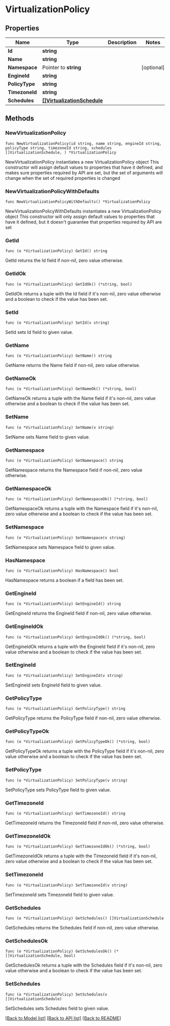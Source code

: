 # VirtualizationPolicy

## Properties

Name | Type | Description | Notes
------------ | ------------- | ------------- | -------------
**Id** | **string** |  | 
**Name** | **string** |  | 
**Namespace** | Pointer to **string** |  | [optional] 
**EngineId** | **string** |  | 
**PolicyType** | **string** |  | 
**TimezoneId** | **string** |  | 
**Schedules** | [**[]VirtualizationSchedule**](VirtualizationSchedule.md) |  | 

## Methods

### NewVirtualizationPolicy

`func NewVirtualizationPolicy(id string, name string, engineId string, policyType string, timezoneId string, schedules []VirtualizationSchedule, ) *VirtualizationPolicy`

NewVirtualizationPolicy instantiates a new VirtualizationPolicy object
This constructor will assign default values to properties that have it defined,
and makes sure properties required by API are set, but the set of arguments
will change when the set of required properties is changed

### NewVirtualizationPolicyWithDefaults

`func NewVirtualizationPolicyWithDefaults() *VirtualizationPolicy`

NewVirtualizationPolicyWithDefaults instantiates a new VirtualizationPolicy object
This constructor will only assign default values to properties that have it defined,
but it doesn't guarantee that properties required by API are set

### GetId

`func (o *VirtualizationPolicy) GetId() string`

GetId returns the Id field if non-nil, zero value otherwise.

### GetIdOk

`func (o *VirtualizationPolicy) GetIdOk() (*string, bool)`

GetIdOk returns a tuple with the Id field if it's non-nil, zero value otherwise
and a boolean to check if the value has been set.

### SetId

`func (o *VirtualizationPolicy) SetId(v string)`

SetId sets Id field to given value.


### GetName

`func (o *VirtualizationPolicy) GetName() string`

GetName returns the Name field if non-nil, zero value otherwise.

### GetNameOk

`func (o *VirtualizationPolicy) GetNameOk() (*string, bool)`

GetNameOk returns a tuple with the Name field if it's non-nil, zero value otherwise
and a boolean to check if the value has been set.

### SetName

`func (o *VirtualizationPolicy) SetName(v string)`

SetName sets Name field to given value.


### GetNamespace

`func (o *VirtualizationPolicy) GetNamespace() string`

GetNamespace returns the Namespace field if non-nil, zero value otherwise.

### GetNamespaceOk

`func (o *VirtualizationPolicy) GetNamespaceOk() (*string, bool)`

GetNamespaceOk returns a tuple with the Namespace field if it's non-nil, zero value otherwise
and a boolean to check if the value has been set.

### SetNamespace

`func (o *VirtualizationPolicy) SetNamespace(v string)`

SetNamespace sets Namespace field to given value.

### HasNamespace

`func (o *VirtualizationPolicy) HasNamespace() bool`

HasNamespace returns a boolean if a field has been set.

### GetEngineId

`func (o *VirtualizationPolicy) GetEngineId() string`

GetEngineId returns the EngineId field if non-nil, zero value otherwise.

### GetEngineIdOk

`func (o *VirtualizationPolicy) GetEngineIdOk() (*string, bool)`

GetEngineIdOk returns a tuple with the EngineId field if it's non-nil, zero value otherwise
and a boolean to check if the value has been set.

### SetEngineId

`func (o *VirtualizationPolicy) SetEngineId(v string)`

SetEngineId sets EngineId field to given value.


### GetPolicyType

`func (o *VirtualizationPolicy) GetPolicyType() string`

GetPolicyType returns the PolicyType field if non-nil, zero value otherwise.

### GetPolicyTypeOk

`func (o *VirtualizationPolicy) GetPolicyTypeOk() (*string, bool)`

GetPolicyTypeOk returns a tuple with the PolicyType field if it's non-nil, zero value otherwise
and a boolean to check if the value has been set.

### SetPolicyType

`func (o *VirtualizationPolicy) SetPolicyType(v string)`

SetPolicyType sets PolicyType field to given value.


### GetTimezoneId

`func (o *VirtualizationPolicy) GetTimezoneId() string`

GetTimezoneId returns the TimezoneId field if non-nil, zero value otherwise.

### GetTimezoneIdOk

`func (o *VirtualizationPolicy) GetTimezoneIdOk() (*string, bool)`

GetTimezoneIdOk returns a tuple with the TimezoneId field if it's non-nil, zero value otherwise
and a boolean to check if the value has been set.

### SetTimezoneId

`func (o *VirtualizationPolicy) SetTimezoneId(v string)`

SetTimezoneId sets TimezoneId field to given value.


### GetSchedules

`func (o *VirtualizationPolicy) GetSchedules() []VirtualizationSchedule`

GetSchedules returns the Schedules field if non-nil, zero value otherwise.

### GetSchedulesOk

`func (o *VirtualizationPolicy) GetSchedulesOk() (*[]VirtualizationSchedule, bool)`

GetSchedulesOk returns a tuple with the Schedules field if it's non-nil, zero value otherwise
and a boolean to check if the value has been set.

### SetSchedules

`func (o *VirtualizationPolicy) SetSchedules(v []VirtualizationSchedule)`

SetSchedules sets Schedules field to given value.



[[Back to Model list]](../README.md#documentation-for-models) [[Back to API list]](../README.md#documentation-for-api-endpoints) [[Back to README]](../README.md)


